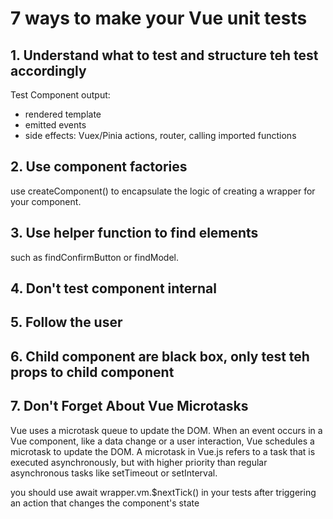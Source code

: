 # 7 ways to make your Vue unit tests

## 1. Understand what to test and structure teh test accordingly

Test Component output:
- rendered template 
- emitted events
- side effects: Vuex/Pinia actions, router, calling imported functions

## 2. Use component factories
use createComponent() to encapsulate the logic of creating a wrapper for your component.

## 3. Use helper function to find elements
such as findConfirmButton or findModel.

## 4. Don't test component internal

## 5. Follow the user

## 6. Child component are black box, only test teh props to child component

## 7. Don't Forget About Vue Microtasks
Vue uses a microtask queue to update the DOM.
When an event occurs in a Vue component, like a data change or a user interaction, Vue schedules a microtask to update the DOM.
A microtask in Vue.js refers to a task that is executed asynchronously, but with higher priority than regular asynchronous tasks like setTimeout or setInterval.

you should use await wrapper.vm.$nextTick() in your tests after triggering an action that changes the component's state
